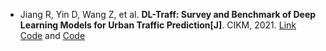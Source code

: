 * Jiang R, Yin D, Wang Z, et al. <b>DL-Traff: Survey and Benchmark of Deep Learning Models for Urban Traffic Prediction[J]</b>. CIKM, 2021. [Link](https://arxiv.org/abs/2108.09091) [Code](https://github.com/deepkashiwa20/DL-Traff-Grid) and [Code](https://github.com/deepkashiwa20/DL-Traff-Graph)
